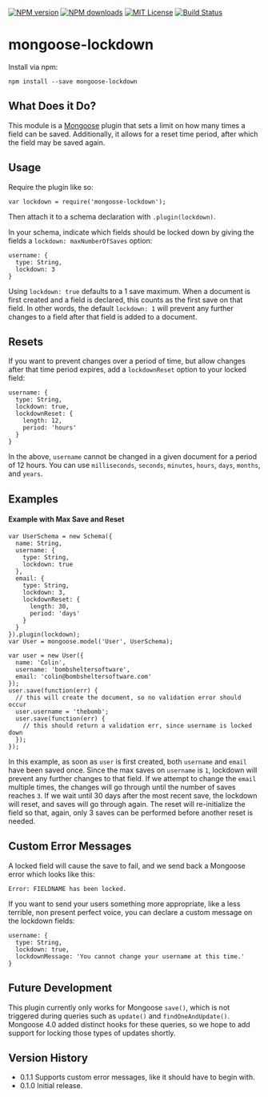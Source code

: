 [![NPM version][npm-version-image]][npm-url] [![NPM downloads][npm-downloads-image]][npm-url] [![MIT License][license-image]][license-url] [![Build Status][travis-image]][travis-url]

# mongoose-lockdown

Install via npm:

    npm install --save mongoose-lockdown

## What Does it Do?

This module is a [Mongoose](http://mongoosejs.com/) plugin that sets a limit on how many times a field can be saved. Additionally, it allows for a reset time period, after which the field may be saved again.

## Usage

Require the plugin like so:

    var lockdown = require('mongoose-lockdown');

Then attach it to a schema declaration with ``.plugin(lockdown)``.

In your schema, indicate which fields should be locked down by giving the fields a ``lockdown: maxNumberOfSaves`` option:

    username: {
      type: String,
      lockdown: 3
    }

Using ``lockdown: true`` defaults to a 1 save maximum. When a document is first created and a field is declared, this counts as the first save on that field. In other words, the default ``lockdown: 1`` will prevent any further changes to a field after that field is added to a document.

## Resets

If you want to prevent changes over a period of time, but allow changes after that time period expires, add a ``lockdownReset`` option to your locked field:

    username: {
      type: String,
      lockdown: true,
      lockdownReset: {
        length: 12,
        period: 'hours'
      }
    }

In the above, ``username`` cannot be changed in a given document for a period of 12 hours. You can use ``milliseconds``, ``seconds``, ``minutes``, ``hours``, ``days``, ``months``, and ``years``.

## Examples

#### Example with Max Save and Reset

    var UserSchema = new Schema({
      name: String,
      username: {
        type: String,
        lockdown: true
      },
      email: {
        type: String,
        lockdown: 3,
        lockdownReset: {
          length: 30,
          period: 'days'
        }
      }
    }).plugin(lockdown);
    var User = mongoose.model('User', UserSchema);

    var user = new User({
      name: 'Colin',
      username: 'bombsheltersoftware',
      email: 'colin@bombsheltersoftware.com'
    });
    user.save(function(err) {
      // this will create the document, so no validation error should occur
      user.username = 'thebomb';
      user.save(function(err) {
        // this should return a validation err, since username is locked down
      });
    });

In this example, as soon as ``user`` is first created, both ``username`` and ``email`` have been saved once. Since the max saves on ``username`` is ``1``, lockdown will prevent any further changes to that field. If we attempt to change the ``email`` multiple times, the changes will go through until the number of saves reaches ``3``. If we wait until 30 days after the most recent save, the lockdown will reset, and saves will go through again. The reset will re-initialize the field so that, again, only 3 saves can be performed before another reset is needed.

## Custom Error Messages

A locked field will cause the save to fail, and we send back a Mongoose error which looks like this:

    Error: FIELDNAME has been locked.

If you want to send your users something more appropriate, like a less terrible, non present perfect voice, you can declare a custom message on the lockdown fields:

    username: {
      type: String,
      lockdown: true,
      lockdownMessage: 'You cannot change your username at this time.'
    }

## Future Development

This plugin currently only works for Mongoose ``save()``, which is not triggered during queries such as ``update()`` and ``findOneAndUpdate()``. Mongoose 4.0 added distinct hooks for these queries, so we hope to add support for locking those types of updates shortly.

## Version History

* 0.1.1 Supports custom error messages, like it should have to begin with.
* 0.1.0 Initial release.

[license-image]: http://img.shields.io/badge/license-MIT-blue.svg?style=flat-square
[license-url]: https://github.com/hemphillcc/mongoose-lockdown/blob/master/LICENSE

[npm-version-image]: http://img.shields.io/npm/v/mongoose-lockdown.svg?style=flat-square
[npm-downloads-image]: http://img.shields.io/npm/dm/mongoose-lockdown.svg?style=flat-square
[npm-url]: https://npmjs.org/package/mongoose-lockdown

[travis-image]: http://img.shields.io/travis/hemphillcc/mongoose-lockdown.svg?style=flat-square
[travis-url]: http://travis-ci.org/hemphillcc/mongoose-lockdown